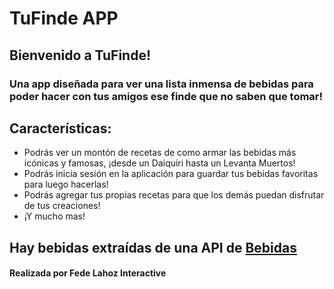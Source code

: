 # TuFinde APP

## Bienvenido a TuFinde!

### Una app diseñada para ver una lista inmensa de bebidas para poder hacer con tus amigos ese finde que no saben que tomar!

## Características:

* Podrás ver un montón de recetas de como armar las bebidas más icónicas y famosas, ¡desde un Daiquiri hasta un Levanta Muertos!
* Podrás inicia sesión en la aplicación para guardar tus bebidas favoritas para luego hacerlas!
* Podrás agregar tus propias recetas para que los demás puedan disfrutar de tus creaciones!
* ¡Y mucho mas!

## Hay bebidas extraídas de una API de [Bebidas](https://www.thecocktaildb.com/)

#### Realizada por Fede Lahoz Interactive